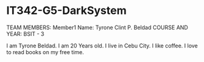 # IT342-G5-DarkSystem

TEAM MEMBERS:
Member1
Name: Tyrone Clint P. Beldad
COURSE AND YEAR: BSIT - 3

I am Tyrone Beldad. I am 20 Years old. I live in Cebu City. I like coffee. I love to read books on my free time.
